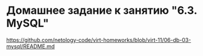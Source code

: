 # Домашнее задание к занятию "6.3. MySQL"

https://github.com/netology-code/virt-homeworks/blob/virt-11/06-db-03-mysql/README.md

